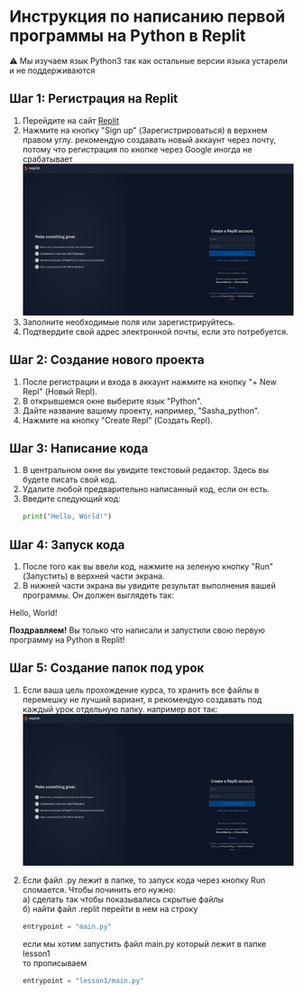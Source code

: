 # Инструкция по написанию первой программы на Python в Replit
:warning: Мы изучаем язык Python3 так как остальные версии языка устарели и не поддерживаются

## Шаг 1: Регистрация на Replit
1. Перейдите на сайт [Replit](https://replit.com/)
2. Нажмите на кнопку "Sign up" (Зарегистрироваться) в верхнем правом углу.
   рекомендую создавать новый аккаунт через почту, потому что регистрация по кнопке через Google иногда не срабатывает
   ![рисунок1](images/u0_img0.png)
4. Заполните необходимые поля или зарегистрируйтесь.
5. Подтвердите свой адрес электронной почты, если это потребуется.

## Шаг 2: Создание нового проекта
1. После регистрации и входа в аккаунт нажмите на кнопку "+ New Repl" (Новый Repl).
2. В открывшемся окне выберите язык "Python". 
3. Дайте название вашему проекту, например, "Sasha_python".
4. Нажмите на кнопку "Create Repl" (Создать Repl).

## Шаг 3: Написание кода
1. В центральном окне вы увидите текстовый редактор. Здесь вы будете писать свой код.
2. Удалите любой предварительно написанный код, если он есть.
3. Введите следующий код:
   ```python
   print("Hello, World!")
   ```

## Шаг 4: Запуск кода
1. После того как вы ввели код, нажмите на зеленую кнопку "Run" (Запустить) в верхней части экрана.
2. В нижней части экрана вы увидите результат выполнения вашей программы. Он должен выглядеть так:

Hello, World!

**Поздравляем!** Вы только что написали и запустили свою первую программу на Python в Replit!

## Шаг 5: Создание папок под урок
1. Если ваша цель прохождение курса, то хранить все файлы в перемешку не лучший вариант, я рекомендую создавать под каждый урок отдельную папку.
   например вот так:     
   ![рисунок1](images/u0_img0.png)

3. Eсли файл .py лежит в папке, то запуск кода через кнопку Run сломается. Чтобы починить его нужно:  
   a) сделать так чтобы показывались скрытые файлы   
   б) найти файл .replit перейти в нем на строку   
   ```python   
   entrypoint = "main.py"
   ```
   если мы хотим запустить файл main.py который лежит в папке lesson1  
   то прописываем 
   ```python   
   entrypoint = "lesson1/main.py"
   ```

